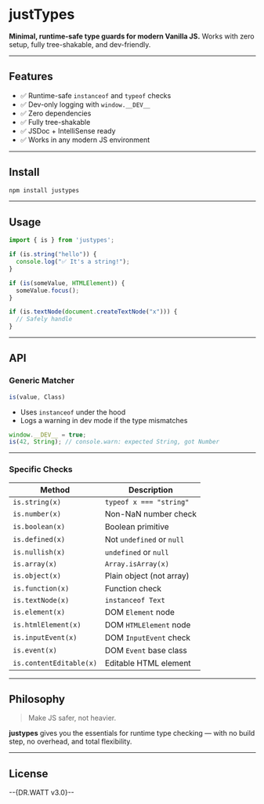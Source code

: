 # justTypes

**Minimal, runtime-safe type guards for modern Vanilla JS.**
Works with zero setup, fully tree-shakable, and dev-friendly.

---

## Features

* ✅ Runtime-safe `instanceof` and `typeof` checks
* ✅ Dev-only logging with `window.__DEV__`
* ✅ Zero dependencies
* ✅ Fully tree-shakable
* ✅ JSDoc + IntelliSense ready
* ✅ Works in any modern JS environment

---

## Install

```bash
npm install justypes
```

---

## Usage

```js
import { is } from 'justypes';

if (is.string("hello")) {
  console.log("✅ It's a string!");
}

if (is(someValue, HTMLElement)) {
  someValue.focus();
}

if (is.textNode(document.createTextNode("x"))) {
  // Safely handle
}
```

---

## API

### Generic Matcher

```js
is(value, Class)
```

* Uses `instanceof` under the hood
* Logs a warning in dev mode if the type mismatches

```js
window.__DEV__ = true;
is(42, String); // console.warn: expected String, got Number
```

---

### Specific Checks

| Method                  | Description               |
| ----------------------- | ------------------------- |
| `is.string(x)`          | `typeof x === "string"`   |
| `is.number(x)`          | Non-NaN number check      |
| `is.boolean(x)`         | Boolean primitive         |
| `is.defined(x)`         | Not `undefined` or `null` |
| `is.nullish(x)`         | `undefined` or `null`     |
| `is.array(x)`           | `Array.isArray(x)`        |
| `is.object(x)`          | Plain object (not array)  |
| `is.function(x)`        | Function check            |
| `is.textNode(x)`        | `instanceof Text`         |
| `is.element(x)`         | DOM `Element` node        |
| `is.htmlElement(x)`     | DOM `HTMLElement` node    |
| `is.inputEvent(x)`      | DOM `InputEvent` check    |
| `is.event(x)`           | DOM `Event` base class    |
| `is.contentEditable(x)` | Editable HTML element     |

---

## Philosophy

> Make JS safer, not heavier.

**justypes** gives you the essentials for runtime type checking — with no build step, no overhead, and total flexibility.

---

## License

\--{DR.WATT v3.0}--
